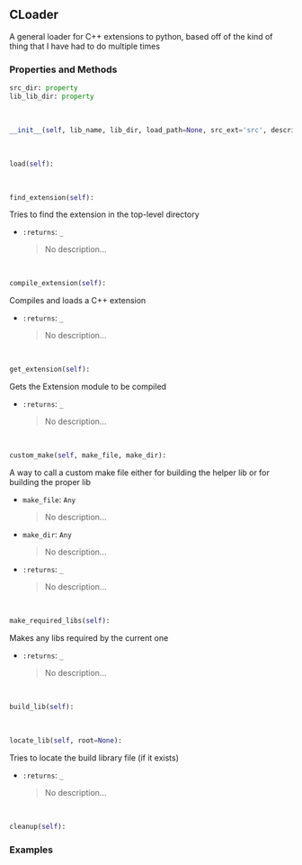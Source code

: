 ## <a id="RynLib.RynUtils.CLoader.CLoader">CLoader</a>
A general loader for C++ extensions to python, based off of the kind of thing that I have had to do multiple times

### Properties and Methods
```python
src_dir: property
lib_lib_dir: property
```
<a id="RynLib.RynUtils.CLoader.CLoader.__init__">&nbsp;</a>
```python
__init__(self, lib_name, lib_dir, load_path=None, src_ext='src', description='An extension module', version='1.0.0', include_dirs=None, runtime_dirs=None, linked_libs=None, macros=None, extra_link_args=None, extra_compile_args=None, extra_objects=None, source_files=None, build_script=None, requires_make=False, out_dir=None, cleanup_build=True): 
```

<a id="RynLib.RynUtils.CLoader.CLoader.load">&nbsp;</a>
```python
load(self): 
```

<a id="RynLib.RynUtils.CLoader.CLoader.find_extension">&nbsp;</a>
```python
find_extension(self): 
```
Tries to find the extension in the top-level directory
- `:returns`: `_`
    >No description...

<a id="RynLib.RynUtils.CLoader.CLoader.compile_extension">&nbsp;</a>
```python
compile_extension(self): 
```
Compiles and loads a C++ extension
- `:returns`: `_`
    >No description...

<a id="RynLib.RynUtils.CLoader.CLoader.get_extension">&nbsp;</a>
```python
get_extension(self): 
```
Gets the Extension module to be compiled
- `:returns`: `_`
    >No description...

<a id="RynLib.RynUtils.CLoader.CLoader.custom_make">&nbsp;</a>
```python
custom_make(self, make_file, make_dir): 
```
A way to call a custom make file either for building the helper lib or for building the proper lib
- `make_file`: `Any`
    >No description...
- `make_dir`: `Any`
    >No description...
- `:returns`: `_`
    >No description...

<a id="RynLib.RynUtils.CLoader.CLoader.make_required_libs">&nbsp;</a>
```python
make_required_libs(self): 
```
Makes any libs required by the current one
- `:returns`: `_`
    >No description...

<a id="RynLib.RynUtils.CLoader.CLoader.build_lib">&nbsp;</a>
```python
build_lib(self): 
```

<a id="RynLib.RynUtils.CLoader.CLoader.locate_lib">&nbsp;</a>
```python
locate_lib(self, root=None): 
```
Tries to locate the build library file (if it exists)
- `:returns`: `_`
    >No description...

<a id="RynLib.RynUtils.CLoader.CLoader.cleanup">&nbsp;</a>
```python
cleanup(self): 
```

### Examples
